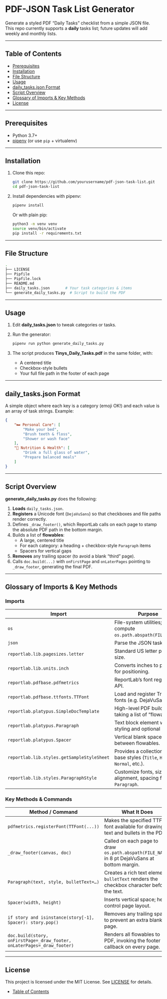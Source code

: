 # PDF-JSON Task List Generator

Generate a styled PDF “Daily Tasks” checklist from a simple JSON file.  
This repo currently supports a **daily** tasks list; future updates will add weekly and monthly lists.

---

## Table of Contents

- [Prerequisites](#prerequisites)  
- [Installation](#installation)  
- [File Structure](#file-structure)  
- [Usage](#usage)  
- [daily_tasks.json Format](#daily_tasksjson-format)  
- [Script Overview](#script-overview)  
- [Glossary of Imports & Key Methods](#glossary-of-imports--key-methods)  
- [License](#license)  

---

## Prerequisites

- Python 3.7+  
- [pipenv](https://pipenv.pypa.io/) (or use `pip` + virtualenv)  

---

## Installation

1. Clone this repo:
    ```bash
    git clone https://github.com/yourusername/pdf-json-task-list.git
    cd pdf-json-task-list
    ```

2. Install dependencies with pipenv:

    ```bash
    pipenv install
    ```

    Or with plain pip:

    ```bash
    python3 -m venv venv
    source venv/bin/activate
    pip install -r requirements.txt
    ```

---

## File Structure

```bash
.
├── LICENSE
├── Pipfile
├── Pipfile.lock
├── README.md
├── daily_tasks.json       # Your task categories & items
└── generate_daily_tasks.py  # Script to build the PDF
```

---

## Usage

1. Edit **daily\_tasks.json** to tweak categories or tasks.
2. Run the generator:

    ```bash
    pipenv run python generate_daily_tasks.py
    ```
3. The script produces **Tinys\_Daily\_Tasks.pdf** in the same folder, with:

    * A centered title
    * Checkbox-style bullets
    * Your full file path in the footer of each page

---

## daily\_tasks.json Format

A simple object where each key is a category (emoji OK!) and each value is an array of task strings. Example:

```json
{
    "🛏️ Personal Care": [
        "Make your bed",
        "Brush teeth & floss",
        "Shower or wash face"
    ],
    "🥗 Nutrition & Health": [
        "Drink a full glass of water",
        "Prepare balanced meals"
    ]
}
```

---

## Script Overview

**generate\_daily\_tasks.py** does the following:

1. **Loads** `daily_tasks.json`.
2. **Registers** a Unicode font (`DejaVuSans`) so that checkboxes and file paths render correctly.
3. Defines `_draw_footer()`, which ReportLab calls on each page to stamp the absolute PDF path in the bottom margin.
4. Builds a list of **flowables**:
    * A large, centered title
    * For each category: a heading + checkbox-style `Paragraph` items
    * Spacers for vertical gaps
5. **Removes** any trailing spacer (to avoid a blank “third” page).
6. Calls `doc.build(...)` with `onFirstPage` and `onLaterPages` pointing to `_draw_footer`, generating the final PDF.

---

## Glossary of Imports & Key Methods

### Imports

| Import                                     | Purpose                                                                     |
| ------------------------------------------ | --------------------------------------------------------------------------- |
| `os`                                       | File-system utilities; used to compute `os.path.abspath(FILE_NAME)`.        |
| `json`                                     | Parse the JSON tasks file.                                                  |
| `reportlab.lib.pagesizes.letter`           | Standard US letter page size.                                               |
| `reportlab.lib.units.inch`                 | Converts inches to points for positioning.                                  |
| `reportlab.pdfbase.pdfmetrics`             | ReportLab’s font registry API.                                              |
| `reportlab.pdfbase.ttfonts.TTFont`         | Load and register TrueType fonts (e.g. DejaVuSans).                         |
| `reportlab.platypus.SimpleDocTemplate`     | High-level PDF builder taking a list of “flowables.”                        |
| `reportlab.platypus.Paragraph`             | Text block element with styling and optional bullet.                        |
| `reportlab.platypus.Spacer`                | Vertical blank space between flowables.                                     |
| `reportlab.lib.styles.getSampleStyleSheet` | Provides a collection of base styles (`Title`, `Heading2`, `Normal`, etc.). |
| `reportlab.lib.styles.ParagraphStyle`      | Customize fonts, sizes, alignment, spacing for `Paragraph`.                 |

### Key Methods & Commands

| Method / Command                                                        | What It Does                                                                                  |
| ----------------------------------------------------------------------- | --------------------------------------------------------------------------------------------- |
| `pdfmetrics.registerFont(TTFont(...))`                                  | Makes the specified TTF font available for drawing text and bullets in the PDF.               |
| `_draw_footer(canvas, doc)`                                             | Called on each page to draw `os.path.abspath(FILE_NAME)` in 8 pt DejaVuSans at bottom margin. |
| `Paragraph(text, style, bulletText=…)`                                  | Creates a rich text element; `bulletText` renders the checkbox character before the text.     |
| `Spacer(width, height)`                                                 | Inserts vertical space; helps control page layout.                                            |
| `if story and isinstance(story[-1], Spacer): story.pop()`               | Removes any trailing spacer to prevent an extra blank page.                                   |
| `doc.build(story, onFirstPage=_draw_footer, onLaterPages=_draw_footer)` | Renders all flowables to PDF, invoking the footer callback on every page.                     |

---

## License

This project is licensed under the MIT License. See [LICENSE](LICENSE) for details.

- [Table of Contents](#table-of-contents)
